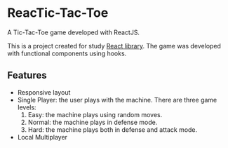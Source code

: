 
# ReacTic-Tac-Toe

A Tic-Tac-Toe game developed with ReactJS.

This is a project created for study [React library](https://reactjs.org/). The game was developed with functional components using hooks.

## Features

 - Responsive layout
 - Single Player: the user plays with the machine. There are three game levels:
    1. Easy: the machine plays using random moves.
    2. Normal: the machine plays in defense mode.
    3. Hard: the machine plays both in defense and attack mode.
 - Local Multiplayer